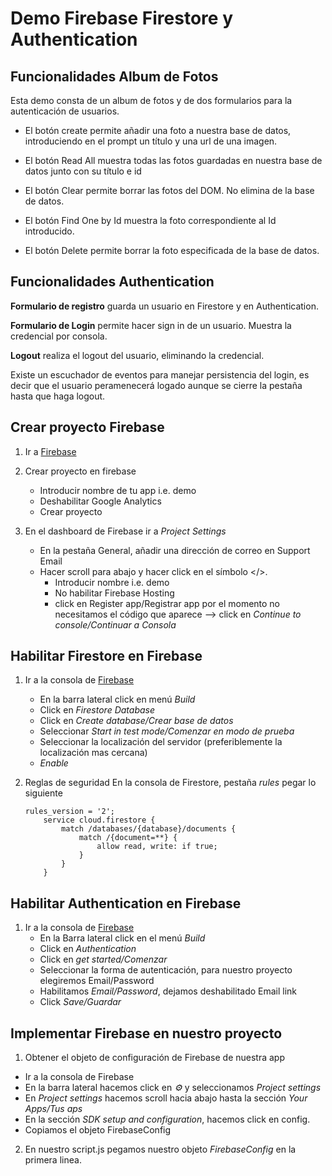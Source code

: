 # Demo Firebase Firestore y Authentication

## Funcionalidades Album de Fotos

Esta demo consta de un album de fotos y de dos formularios para la autenticación de usuarios. 

- El botón create permite añadir una foto a nuestra base de datos, introduciendo en el prompt un título y una url de una imagen.

- El botón Read All muestra todas las fotos guardadas en nuestra base de datos junto con su título e id 

- El botón Clear permite borrar las fotos del DOM. No elimina de la base de datos.

- El botón Find One by Id muestra la foto correspondiente al Id introducido. 

- El botón Delete permite borrar la foto especificada de la base de datos.


## Funcionalidades Authentication

**Formulario de registro** guarda un usuario en Firestore y en Authentication.

**Formulario de Login** permite hacer sign in de un usuario. Muestra la credencial por consola.

**Logout** realiza el logout del usuario, eliminando la credencial. 

Existe un escuchador de eventos para manejar persistencia del login, es decir que el usuario peramenecerá logado aunque se cierre la pestaña hasta que haga logout.

## Crear proyecto Firebase

1. Ir a [Firebase](https://firebase.google.com/)

2. Crear proyecto en firebase
    - Introducir nombre de tu app i.e. demo
    - Deshabilitar Google Analytics
    - Crear proyecto

3. En el dashboard de Firebase ir a _Project Settings_
    - En la pestaña General, añadir una dirección de correo en Support Email 
    - Hacer scroll para abajo y hacer click en el símbolo &lt;/&gt;. 
        - Introducir nombre i.e. demo
        - No habilitar Firebase Hosting
        - click en Register app/Registrar app
        por el momento no necesitamos el código que aparece --> click en _Continue to console/Continuar a Consola_

## Habilitar Firestore en Firebase

1. Ir a la consola de [Firebase](https://firebase.google.com/)
    - En la barra lateral click en menú _Build_
    - Click en _Firestore Database_
    - Click en _Create database/Crear base de datos_
    - Seleccionar _Start in test mode/Comenzar en modo de prueba_
    - Seleccionar la localización del servidor (preferiblemente la localización mas cercana)
    - _Enable_

2. Reglas de seguridad
    En la consola de Firestore, pestaña _rules_ pegar lo siguiente

    ```
    rules_version = '2';
        service cloud.firestore {
            match /databases/{database}/documents {
                match /{document=**} {
                    allow read, write: if true;
                }
            }
        }
    ```

## Habilitar Authentication en Firebase

1. Ir a la consola de [Firebase](https://firebase.google.com/)
    - En la Barra lateral click en el menú _Build_
    - Click en _Authentication_
    - Click en _get started/Comenzar_
    - Seleccionar la forma de autenticación, para nuestro proyecto elegiremos Email/Password
    - Habilitamos _Email/Password_, dejamos deshabilitado Email link
    - Click _Save/Guardar_


## Implementar Firebase en nuestro proyecto
1. Obtener el objeto de configuración de Firebase de nuestra app

- Ir a la consola de Firebase
- En la barra lateral hacemos click en _⚙️_ y seleccionamos _Project settings_
- En _Project settings_ hacemos scroll hacia abajo hasta la sección _Your Apps/Tus aps_
- En la sección _SDK setup and configuration_, hacemos click en config.
- Copiamos el objeto FirebaseConfig

2. En nuestro script.js pegamos nuestro objeto _FirebaseConfig_ en la primera linea.








